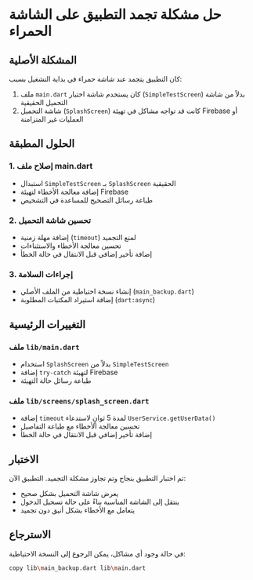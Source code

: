 # حل مشكلة تجمد التطبيق على الشاشة الحمراء

## المشكلة الأصلية
كان التطبيق يتجمد عند شاشة حمراء في بداية التشغيل بسبب:

1. ملف `main.dart` كان يستخدم شاشة اختبار (`SimpleTestScreen`) بدلاً من شاشة التحميل الحقيقية
2. شاشة التحميل (`SplashScreen`) كانت قد تواجه مشاكل في تهيئة Firebase أو العمليات غير المتزامنة

## الحلول المطبقة

### 1. إصلاح ملف main.dart
- استبدال `SimpleTestScreen` بـ `SplashScreen` الحقيقية
- إضافة معالجة الأخطاء لتهيئة Firebase
- طباعة رسائل التصحيح للمساعدة في التشخيص

### 2. تحسين شاشة التحميل
- إضافة مهلة زمنية (`timeout`) لمنع التجميد
- تحسين معالجة الأخطاء والاستثناءات
- إضافة تأخير إضافي قبل الانتقال في حالة الخطأ

### 3. إجراءات السلامة
- إنشاء نسخة احتياطية من الملف الأصلي (`main_backup.dart`)
- إضافة استيراد المكتبات المطلوبة (`dart:async`)

## التغييرات الرئيسية

### ملف `lib/main.dart`
- استخدام `SplashScreen` بدلاً من `SimpleTestScreen`
- إضافة `try-catch` لتهيئة Firebase
- طباعة رسائل حالة التهيئة

### ملف `lib/screens/splash_screen.dart`
- إضافة `timeout` لمدة 5 ثوانٍ لاستدعاء `UserService.getUserData()`
- تحسين معالجة الأخطاء مع طباعة التفاصيل
- إضافة تأخير إضافي قبل الانتقال في حالة الخطأ

## الاختبار
تم اختبار التطبيق بنجاح وتم تجاوز مشكلة التجميد. التطبيق الآن:
- يعرض شاشة التحميل بشكل صحيح
- ينتقل إلى الشاشة المناسبة بناءً على حالة تسجيل الدخول
- يتعامل مع الأخطاء بشكل أنيق دون تجميد

## الاسترجاع
في حالة وجود أي مشاكل، يمكن الرجوع إلى النسخة الاحتياطية:
```bash
copy lib\main_backup.dart lib\main.dart
